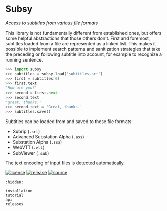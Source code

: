 ﻿# Subsy
*Access to subtitles from various file formats*

This library is not fundamentally different from established ones, but
offers some helpful abstractions that those others don't. First and
foremost, subtitles loaded from a file are represented as a linked list.
This makes it possible to implement search patterns and sanitization
strategies that take the preceding or following subtitle into account,
for example to recognize a running sentence.

```python
>>> import subsy
>>> subtitles = subsy.load('subtitles.srt')
>>> first = subtitles[0]
>>> first.text
'How are you?'
>>> second = first.next
>>> second.text
'great, thanks.'
>>> second.text = 'Great, thanks.'
>>> subtitles.save()
```

Subtitles can be loaded from and saved to these file formats:
* Subrip (`.srt`)
* Advanced Substation Alpha (`.ass`)
* Substation Alpha (`.ssa`)
* WebVTT (`.vtt`)
* SubViewer (`.sub`)

The text encoding of input files is detected automatically.

[![license](
    https://img.shields.io/badge/License-MIT-green.svg?label=license)](
    https://github.com/john-hen/Subsy/blob/main/license.txt)
[![release](
    https://img.shields.io/pypi/v/subsy.svg?label=PyPI)](
    https://pypi.python.org/pypi/subsy)
[![source](
    https://img.shields.io/github/stars/john-hen/Subsy?label=GitHub&style=social)](
    https://github.com/john-hen/Subsy)

```{toctree}
:hidden:

installation
tutorial
api
releases
```
